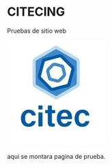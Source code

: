 # CITECING
<p>Pruebas de sitio web</p>
<body>
<img src="citec.jpg">

</body>

<p>aqui se montara pagina de prueba.</p>


